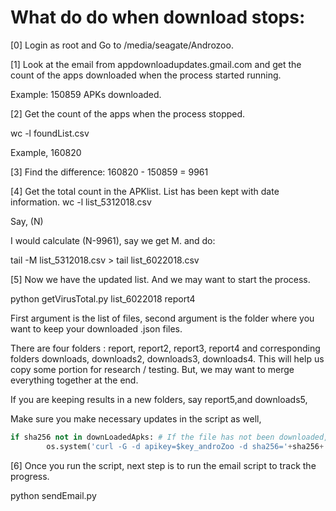 # What do do when download stops: 

[0] Login as root and Go to /media/seagate/Androzoo. 

[1] Look at the email from appdownloadupdates.gmail.com and get the count of the apps downloaded when the process started running. 

Example: 150859 APKs downloaded.

[2] Get the count of the apps when the process stopped. 

wc -l foundList.csv 

Example, 160820

[3] Find the difference: 
160820 - 150859 = 9961

[4] Get the total count in the APKlist. List has been kept with date information. 
wc -l list_5312018.csv 

Say, (N)

I would calculate (N-9961), say we get M. 
and do: 

tail -M list_5312018.csv > tail list_6022018.csv

[5] Now we have the updated list. And we may want to start the process. 

python getVirusTotal.py list_6022018 report4 

First argument is the list of files, second argument is the folder where you want to keep your downloaded .json files. 

There are four folders : report, report2, report3, report4 
and corresponding folders downloads, downloads2, downloads3, downloads4. This will help us copy some portion for research / testing. 
But, we may want to merge everything together at the end. 

If you are keeping results in a new folders, say report5,and downloads5,  

Make sure you make necessary updates in the script as well, 

```python
if sha256 not in downLoadedApks: # If the file has not been downloaded, download it. # Get the API key from Androzoo. 
        os.system('curl -G -d apikey=$key_androZoo -d sha256='+sha256+' https://androzoo.uni.lu/api/download -o downloads/'+sha256+'.apk') #Modify this line. 
```

[6] Once you run the script, next step is to run the email script to track the progress. 

python sendEmail.py










